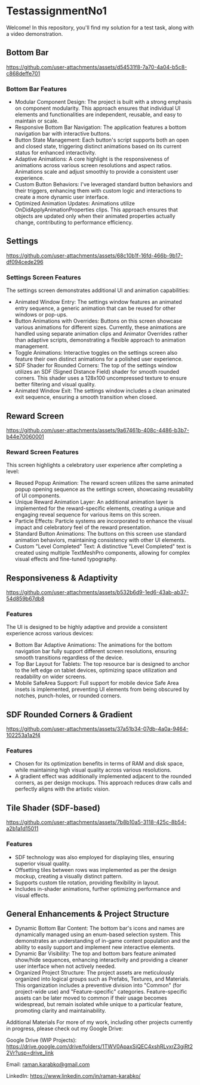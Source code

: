 # TestassignmentNo1
Welcome! In this repository, you'll find my solution for a test task, along with a video demonstration.

## Bottom Bar

https://github.com/user-attachments/assets/d54531f8-7a70-4a04-b5c8-c868deffe701

### Bottom Bar Features
* Modular Component Design: The project is built with a strong emphasis on component modularity. This approach ensures that individual UI elements and functionalities are independent, reusable, and easy to maintain or scale.
* Responsive Bottom Bar Navigation: The application features a bottom navigation bar with interactive buttons.
* Button State Management: Each button's script supports both an open and closed state, triggering distinct animations based on its current status for enhanced interactivity.
* Adaptive Animations: A core highlight is the responsiveness of animations across various screen resolutions and aspect ratios. Animations scale and adjust smoothly to provide a consistent user experience.
* Custom Button Behaviors: I've leveraged standard button behaviors and their triggers, enhancing them with custom logic and interactions to create a more dynamic user interface.
* Optimized Animation Updates: Animations utilize OnDidApplyAnimationProperties clips. This approach ensures that objects are updated only when their animated properties actually change, contributing to performance efficiency.


## Settings

https://github.com/user-attachments/assets/68c10b1f-16fd-466b-9b17-df094cede296

### Settings Screen Features
The settings screen demonstrates additional UI and animation capabilities:
* Animated Window Entry: The settings window features an animated entry sequence, a generic animation that can be reused for other windows or pop-ups.
* Button Animations with Overrides: Buttons on this screen showcase various animations for different sizes. Currently, these animations are handled using separate animation clips and Animator Overrides rather than adaptive scripts, demonstrating a flexible approach to animation management.
* Toggle Animations: Interactive toggles on the settings screen also feature their own distinct animations for a polished user experience.
* SDF Shader for Rounded Corners: The top of the settings window utilizes an SDF (Signed Distance Field) shader for smooth rounded corners. This shader uses a 128x100 uncompressed texture to ensure better filtering and visual quality.
* Animated Window Exit: The settings window includes a clean animated exit sequence, ensuring a smooth transition when closed.


## Reward Screen

https://github.com/user-attachments/assets/9a67461b-408c-4486-b3b7-b44e70060001

### Reward Screen Features
This screen highlights a celebratory user experience after completing a level:
* Reused Popup Animation: The reward screen utilizes the same animated popup opening sequence as the settings screen, showcasing reusability of UI components.
* Unique Reward Animation Layer: An additional animation layer is implemented for the reward-specific elements, creating a unique and engaging reveal sequence for various items on this screen.
* Particle Effects: Particle systems are incorporated to enhance the visual impact and celebratory feel of the reward presentation.
* Standard Button Animations: The buttons on this screen use standard animation behaviors, maintaining consistency with other UI elements.
* Custom "Level Completed" Text: A distinctive "Level Completed" text is created using multiple TextMeshPro components, allowing for complex visual effects and fine-tuned typography.

## Responsiveness & Adaptivity

https://github.com/user-attachments/assets/b532b6d9-1ed6-43ab-ab37-54d859b67db8

### Features
The UI is designed to be highly adaptive and provide a consistent experience across various devices:
* Bottom Bar Adaptive Animations: The animations for the bottom navigation bar fully support different screen resolutions, ensuring smooth transitions regardless of the device.
* Top Bar Layout for Tablets: The top resource bar is designed to anchor to the left edge on tablet devices, optimizing space utilization and readability on wider screens.
* Mobile SafeArea Support: Full support for mobile device Safe Area insets is implemented, preventing UI elements from being obscured by notches, punch-holes, or rounded corners.


## SDF Rounded Corners & Gradient

https://github.com/user-attachments/assets/37a51b34-07db-4a0a-9464-102253a1a2f4

### Features
* Chosen for its optimization benefits in terms of RAM and disk space, while maintaining high visual quality across various resolutions.
* A gradient effect was additionally implemented adjacent to the rounded corners, as per design mockups. This approach reduces draw calls and perfectly aligns with the artistic vision.

## Tile Shader (SDF-based)

https://github.com/user-attachments/assets/7b8b10a5-3118-425c-8b54-a2b1a1d15011

### Features
* SDF technology was also employed for displaying tiles, ensuring superior visual quality.
* Offsetting tiles between rows was implemented as per the design mockup, creating a visually distinct pattern.
* Supports custom tile rotation, providing flexibility in layout.
* Includes in-shader animations, further optimizing performance and visual effects.

##  General Enhancements & Project Structure
* Dynamic Bottom Bar Content: The bottom bar's icons and names are dynamically managed using an enum-based selection system. This demonstrates an understanding of in-game content population and the ability to easily support and implement new interactive elements.
* Dynamic Bar Visibility: The top and bottom bars feature animated show/hide sequences, enhancing interactivity and providing a cleaner user interface when not actively needed.
* Organized Project Structure: The project assets are meticulously organized into logical groups such as Prefabs, Textures, and Materials. This organization includes a preventive division into "Common" (for project-wide use) and "Feature-specific" categories. Feature-specific assets can be later moved to common if their usage becomes widespread, but remain isolated while unique to a particular feature, promoting clarity and maintainability.

Additional Materials
For more of my work, including other projects currently in progress, please check out my Google Drive:

Google Drive (WIP Projects): https://drive.google.com/drive/folders/1TWV0ApaxSiQEC4xshRLvxrZ3giRt22Vr?usp=drive_link

Email: raman.karabko@gmail.com

LinkedIn: https://www.linkedin.com/in/raman-karabko/

